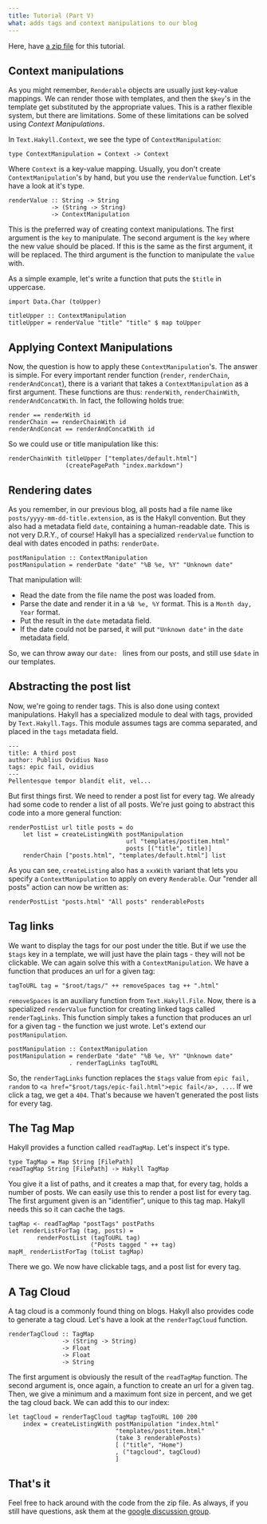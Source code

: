 ```yaml
---
title: Tutorial (Part V)
what: adds tags and context manipulations to our blog
---
```


Here, have [a zip file](examples/tagblog.zip) for this tutorial.

## Context manipulations

As you might remember, `Renderable` objects are usually just key-value mappings.
We can render those with templates, and then the `$key`'s in the template get
substituted by the appropriate values. This is a rather flexible system, but
there are limitations. Some of these limitations can be solved using
_Context Manipulations_.

In `Text.Hakyll.Context`, we see the type of `ContextManipulation`:

~~~~~{.haskell}
type ContextManipulation = Context -> Context
~~~~~

Where `Context` is a key-value mapping. Usually, you don't create
`ContextManipulation`'s by hand, but you use the `renderValue` function. Let's
have a look at it's type.

~~~~~{.haskell}
renderValue :: String -> String
            -> (String -> String)
            -> ContextManipulation
~~~~~

This is the preferred way of creating context manipulations. The first argument
is the `key` to manipulate. The second argument is the `key` where the new value
should be placed. If this is the same as the first argument, it will be
replaced. The third argument is the function to manipulate the `value` with.

As a simple example, let's write a function that puts the `$title` in uppercase.

~~~~~{.haskell}
import Data.Char (toUpper)

titleUpper :: ContextManipulation
titleUpper = renderValue "title" "title" $ map toUpper
~~~~~

## Applying Context Manipulations

Now, the question is how to apply these `ContextManipulation`'s. The answer is
simple. For every important render function (`render`, `renderChain`,
`renderAndConcat`), there is a variant that takes a `ContextManipulation` as a
first argument. These functions are thus: `renderWith`, `renderChainWith`,
`renderAndConcatWith`. In fact, the following holds true:

~~~~~{.haskell}
render == renderWith id
renderChain == renderChainWith id
renderAndConcat == renderAndConcatWith id
~~~~~

So we could use or title manipulation like this:

~~~~~{.haskell}
renderChainWith titleUpper ["templates/default.html"]
                (createPagePath "index.markdown")
~~~~~

## Rendering dates

As you remember, in our previous blog, all posts had a file name like
`posts/yyyy-mm-dd-title.extension`, as is the Hakyll convention. But they also
had a metadata field `date`, containing a human-readable date. This is not very
D.R.Y., of course! Hakyll has a specialized `renderValue` function to deal with
dates encoded in paths: `renderDate`.

~~~~~{.haskell}
postManipulation :: ContextManipulation
postManipulation = renderDate "date" "%B %e, %Y" "Unknown date"
~~~~~

That manipulation will:
- Read the date from the file name the post was loaded from.
- Parse the date and render it in a `%B %e, %Y` format. This is a
  `Month day, Year` format.
- Put the result in the `date` metadata field.
- If the date could not be parsed, it will put `"Unknown date"` in the `date`
  metadata field.

So, we can throw away our `date: ` lines from our posts, and still use `$date`
in our templates.

## Abstracting the post list

Now, we're going to render tags. This is also done using context manipulations.
Hakyll has a specialized module to deal with tags, provided by
`Text.Hakyll.Tags`. This module assumes tags are comma separated, and placed in
the `tags` metadata field.

    ---
    title: A third post
    author: Publius Ovidius Naso
    tags: epic fail, ovidius
    ---
    Pellentesque tempor blandit elit, vel...

But first things first. We need to render a post list for every tag. We already
had some code to render a list of all posts. We're just going to abstract this
code into a more general function:

~~~~{.haskell}
renderPostList url title posts = do
    let list = createListingWith postManipulation
                                 url "templates/postitem.html"
                                 posts [("title", title)]
    renderChain ["posts.html", "templates/default.html"] list
~~~~~

As you can see, `createListing` also has a `xxxWith` variant that lets you
specify a `ContextManipulation` to apply on every `Renderable`. Our "render all
posts" action can now be written as:

~~~~~{.haskell}
renderPostList "posts.html" "All posts" renderablePosts
~~~~~

## Tag links

We want to display the tags for our post under the title. But if we use the
`$tags` key in a template, we will just have the plain tags - they will not be
clickable. We can again solve this with a `ContextManipulation`. We have a
function that produces an url for a given tag:

~~~~~{.haskell}
tagToURL tag = "$root/tags/" ++ removeSpaces tag ++ ".html"
~~~~~

`removeSpaces` is an auxiliary function from `Text.Hakyll.File`. Now, there is
a specialized `renderValue` function for creating linked tags called
`renderTagLinks`. This function simply takes a function that produces an url
for a given tag - the function we just wrote. Let's extend our
`postManipulation`.

~~~~~{.haskell}
postManipulation :: ContextManipulation
postManipulation = renderDate "date" "%B %e, %Y" "Unknown date"
                 . renderTagLinks tagToURL
~~~~~

So, the `renderTagLinks` function replaces the `$tags` value from
`epic fail, random` to `<a href="$root/tags/epic-fail.html">epic fail</a>, ...`.
If we click a tag, we get a `404`. That's because we haven't generated the
post lists for every tag.

## The Tag Map

Hakyll provides a function called `readTagMap`. Let's inspect it's type.

~~~~~{.haskell}
type TagMap = Map String [FilePath]
readTagMap String [FilePath] -> Hakyll TagMap
~~~~~

You give it a list of paths, and it creates a map that, for every tag, holds
a number of posts. We can easily use this to render a post list for every tag.
The first argument given is an "identifier", unique to this tag map. Hakyll
needs this so it can cache the tags.

~~~~~{.haskell}
tagMap <- readTagMap "postTags" postPaths
let renderListForTag (tag, posts) =
        renderPostList (tagToURL tag)
                       ("Posts tagged " ++ tag)
mapM_ renderListForTag (toList tagMap)
~~~~~

There we go. We now have clickable tags, and a post list for every tag.

## A Tag Cloud

A tag cloud is a commonly found thing on blogs. Hakyll also provides code to
generate a tag cloud. Let's have a look at the `renderTagCloud` function.

~~~~~{.haskell}
renderTagCloud :: TagMap
               -> (String -> String)
               -> Float
               -> Float
               -> String
~~~~~

The first argument is obviously the result of the `readTagMap` function. The
second argument is, once again, a function to create an url for a given tag.
Then, we give a minimum and a maximum font size in percent, and we get the
tag cloud back. We can add this to our index:

~~~~~{.haskell}
let tagCloud = renderTagCloud tagMap tagToURL 100 200
    index = createListingWith postManipulation "index.html"
                              "templates/postitem.html"
                              (take 3 renderablePosts)
                              [ ("title", "Home")
                              , ("tagcloud", tagCloud)
                              ]
~~~~~

## That's it

Feel free to hack around with the code from the zip file. As always, if you
still have questions, ask them at the
[google discussion group](http://groups.google.com/group/hakyll).
